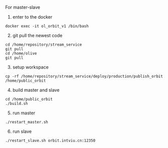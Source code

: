For master-slave

1. enter to the docker
```
docker exec -it ol_orbit_v1 /bin/bash
```
2. git pull the newest code   
```
cd /home/repository/stream_service
git pull 
cd /home/olive
git pull
```
3. setup workspace 
```
cp -rf /home/repository/stream_service/deploy/production/publish_orbit /home/public_orbit
```
4. build master and slave
```
cd /home/public_orbit
./build.sh
```
5. run master 
```
./restart_master.sh
```
6. run slave
```
./restart_slave.sh orbit.intviu.cn:12350
```

